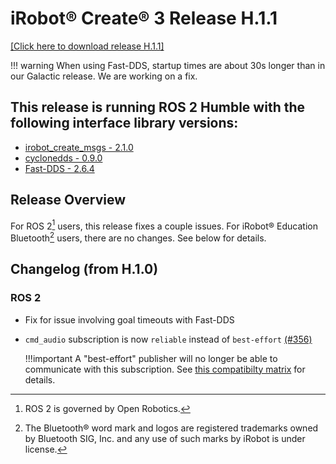 # iRobot® Create® 3 Release H.1.1
[[Click here to download release H.1.1]](https://edu.irobot.com/create3/firmware/H.1.1)

!!! warning
    When using Fast-DDS, startup times are about 30s longer than in our Galactic release. We are working on a fix.

## This release is running ROS 2 Humble with the following interface library versions:

- [irobot_create_msgs - 2.1.0](https://github.com/iRobotEducation/irobot_create_msgs/tree/2.1.0)
- [cyclonedds - 0.9.0](https://github.com/eclipse-cyclonedds/cyclonedds/tree/0.9.0)
- [Fast-DDS - 2.6.4](https://github.com/eProsima/Fast-DDS/tree/2.6.4)

## Release Overview
For ROS 2[^1] users, this release fixes a couple issues.
For iRobot® Education Bluetooth[^2] users, there are no changes.
See below for details.

## Changelog (from H.1.0)
### ROS 2
* Fix for issue involving goal timeouts with Fast-DDS
* `cmd_audio` subscription is now `reliable` instead of `best-effort` [(#356)](https://github.com/iRobotEducation/create3_docs/issues/356)

    !!!important
        A "best-effort" publisher will no longer be able to communicate with this subscription. See [this compatibilty matrix](https://docs.ros.org/en/rolling/Concepts/About-Quality-of-Service-Settings.html#qos-compatibilities) for details.

[^1]: ROS 2 is governed by Open Robotics.
[^2]: The Bluetooth® word mark and logos are registered trademarks owned by Bluetooth SIG, Inc. and any use of such marks by iRobot is under license.
[^3]: All other trademarks mentioned are the property of their respective owners.